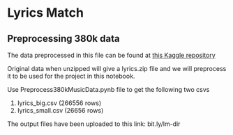 # Lyrics Match

## Preprocessing 380k data
The data preprocessed in this file can be found at [this Kaggle repository](https://www.kaggle.com/gyani95/380000-lyrics-from-metrolyrics)

Original data when unzipped will give a lyrics.zip file and we will preprocess it to be used for the project in this notebook.

Use Preprocess380kMusicData.pynb file to get the following two csvs
1. lyrics_big.csv (266556 rows)
2. lyrics_small.csv (26656 rows)

The output files have been uploaded to this link: bit.ly/lm-dir